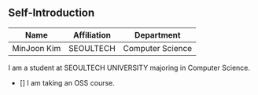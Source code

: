## Self-Introduction

 Name       | Affiliation      | Department         |
|------------|------------------|--------------------|
| MinJoon Kim | SEOULTECH | Computer Science   |

I am a student at SEOULTECH UNIVERSITY majoring in Computer Science.
- [] I am taking an OSS course.
